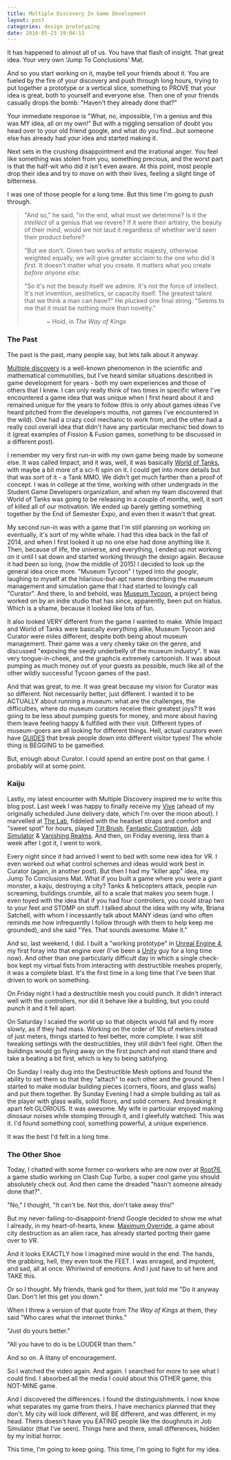 ```yaml
---
title: Multiple Discovery In Game Development
layout: post
categories: design prototyping
date: 2016-05-23 19:04:13
---
```


It has happened to almost all of us.  You have that flash of insight.  That great idea.  Your very own 'Jump To Conclusions' Mat.  

And so you start working on it, maybe tell your friends about it.  You are fueled by the fire of your discovery and push through long hours, trying to put together a prototype or a vertical slice, something to PROVE that your idea is great, both to yourself and everyone else.  Then one of your friends casually drops the bomb: "Haven't they already done that?"

Your immediate response is "What, no, impossible, I'm a genius and this was MY idea, all on my own!"  But with a niggling sensation of doubt you head over to your old friend google, and what do you find...but someone else has already had your idea and started making it.  

Next sets in the crushing disappointment and the irrational anger.  You feel like something was stolen from you, something precious, and the worst part is that the half-wit who did it isn't even aware.  At this point, most people drop their idea and try to move on with their lives, feeling a slight tinge of bitterness.

I was one of those people for a long time.  But this time I'm going to push through.


> "And so," he said, "in the end, what must we determine?  Is it the *intellect* of a genius that we revere?  If it were their artistry, the beauty of their mind, would we not laud it regardless of whether we'd seen their product before?
>
> "But we don't.  Given two works of artistic majesty, otherwise weighted equally, we will give greater acclaim to the one who did it *first*.  It doesn't matter what you create.  It matters what you create *before anyone else*.
>
> "So it's not the beauty itself we admire.  It's not the force of intellect.  It's not invention, aesthetics, or capacity itself.  The greatest talent that we think a man can have?"  He plucked one final string.  "Seems to me that it must be nothing more than novelty."
>
> &nbsp;&nbsp;&nbsp;&nbsp;&nbsp;&nbsp;&nbsp;&nbsp;&nbsp;&nbsp;&nbsp;&nbsp; ~ Hoid, in *The Way of Kings*


### The Past

The past is the past, many people say, but lets talk about it anyway.

[Multiple discovery][1] is a well-known phenomenon in the scientific and mathematical communities, but I've heard similar situations described in game development for years - both my own experiences and those of others that I knew.  I can only really think of two times in specific where I've encountered a game idea that was unique when I first heard about it and remained unique for the years to follow (this is only about games ideas I've heard pitched from the developers mouths, not games I've encountered in the wild).  One had a crazy cool mechanic to work from, and the other had a really cool overall idea that didn't have any particular mechanic tied down to it (great examples of Fission & Fusion games, something to be discussed in a different post).

I remember my very first run-in with my own game being made by someone else.  It was called Impact, and it was, well, it was basically [World of Tanks][2], with maybe a bit more of a sci-fi spin on it.  I could get into more details but that was sort of it - a Tank MMO.  We didn't get much farther than a proof of concept.  I was in college at the time, working with other undergrads in the Student Game Developers organization, and when my team discovered that World of Tanks was going to be releasing in a couple of months, well, it sort of killed all of our motivation.  We ended up barely getting something together by the End of Semester Expo, and even then it wasn't that great.

My second run-in was with a game that I'm still planning on working on eventually, it's sort of my white whale.  I had this idea back in the fall of 2014, and when I first looked it up no one else had done anything like it.  Then, because of life, the universe, and everything, I ended up not working on it until I sat down and started working through the design again.  Because it had been so long, (now the middle of 2015) I decided to look up the general idea once more.  "Museum Tycoon" I typed into *the google*, laughing to myself at the hilarious-but-apt name describing the museum management and simulation game that I had started to lovingly call "Curator".  And there, lo and behold, was [Museum Tycoon][3], a project being worked on by an indie studio that has since, apparently, been put on hiatus.  Which is a shame, because it looked like lots of fun.  

It also looked VERY different from the game I wanted to make.  While Impact and World of Tanks were basically everything alike, Museum Tycoon and Curator were miles different, despite both being about museum management.  Their game was a very cheeky take on the genre, and discussed "exposing the seedy underbelly of the museum industry".  It was very tongue-in-cheek, and the graphcis extremely cartoonish.  It was about pumping as much money out of your guests as possible, much like all of the other wildly successful Tycoon games of the past.

And that was great, to me.  It was great because my vision for Curator was so different.  Not necessarily better, just different.  I wanted it to be ACTUALLY about running a museum: what are the challenges, the difficulties, where do museum curators receive their greatest joys?  It was going to be less about pumping guests for money, and more about having them leave feeling happy & fulfilled with their visit.  Different types of museum-goers are all looking for different things.  Hell, actual curators even have [GUIDES][4] that break people down into different visitor types!  The whole thing is BEGGING to be gameified.

But, enough about Curator.  I could spend an entire post on that game.  I probably will at some point.

### Kaiju

Lastly, my latest encounter with Multiple Discovery inspired me to write this blog post.  Last week I was happy to finally receive my [Vive][5] (ahead of my originally scheduled June delivery date, which I'm over the moon about).  I marvelled at [The Lab][15], fiddeled with the headset straps and comfort and "sweet spot" for hours, played [Tilt Brush][6], [Fantastic Contraption][7], [Job Simulator][8] & [Vanishing Realms][9].  And then, on Friday evening, less than a week after I got it, I went to work.  

Every night since it had arrived I went to bed with some new idea for VR.  I even worked out what control schemes and ideas would work best in Curator (again, in another post).  But then I had my "killer app" idea, my Jump To Conclusions Mat.  What if you built a game where you were a giant monster, a kaiju, destroying a city?  Tanks & helicopters attack, people run screaming, buildings crumble, all to a scale that makes you seem huge.  I even toyed with the idea that if you had four controllers, you could strap two to your feet and STOMP on stuff.  I talked about the idea with my wife, Briana Satchell, with whom I incessantly talk about MANY ideas (and who often reminds me how infrequently I follow through with them to help keep me grounded), and she said "Yes.  That sounds awesome.  Make it."

And so, last weekend, I did.  I built a "working prototype" in [Unreal Engine 4][11], my first foray into that engine ever (I've been a [Unity][12] guy for a long time now).  And other than one particularly difficult day in which a single check-box kept my virtual fists from interacting with destructible meshes properly, it was a complete blast.  It's the first time in a long time that I've been that driven to work on something.

On Friday night I had a destructible mesh you could punch.  It didn't interact well with the controllers, nor did it behave like a building, but you could punch it and it fell apart.

On Saturday I scaled the world up so that objects would fall and fly more slowly, as if they had mass.  Working on the order of 10s of meters instead of just meters, things started to feel better, more complete.  I was still tweaking settings with the destructibles, they still didn't feel right.  Often the buildings would go flying away on the first punch and not stand there and take a beating a bit first, which is key to being satisfying.

On Sunday I really dug into the Destructible Mesh options and found the ability to set them so that they "attach" to each other and the ground.  Then I started to make modular building pieces (corners, floors, and glass walls) and put them together.  By Sunday Evening I had a simple building as tall as the player with glass walls, solid floors, and solid corners.  And breaking it apart felt GLORIOUS.  It was awesome.  My wife in particular enjoyed making dinosaur noises while stomping through it, and I gleefully watched.  This was it.  I'd found something cool, something powerful, a unique experience.

It was the best I'd felt in a long time.

### The Other Shoe

Today, I chatted with some former co-workers who are now over at [Root76][13], a game studio working on Clash Cup Turbo, a super cool game you should absolutely check out.  And then came the dreaded "hasn't someone already done that?".

"No," I thought, "It can't be.  Not this, don't take away this!"

But my never-failing-to-disappoint-friend Google decided to show me what I already, in my heart-of-hearts, knew.  [Maximum Override][14], a game about city destruction as an alien race, has already started porting their game over to VR.

And it looks EXACTLY how I imagined mine would in the end.  The hands, the grabbing, hell, they even took the FEET.  I was enraged, and impotent, and sad, all at once.  Whirlwind of emotions.  And I just have to sit here and TAKE this.

Or so I thought.  My friends, thank god for them, just told me "Do it anyway Dan.  Don't let this get you down."

When I threw a version of that quote from *The Way of Kings* at them, they said "Who cares what the internet thinks."

"Just do yours better."

"All you have to do is be LOUDER than them."

And so on.  A litany of encouragement.

So I watched the video again.  And again.  I searched for more to see what I could find.  I absorbed all the media I could about this OTHER game, this NOT-MINE game.

And I discovered the differences.  I found the distinguishments.  I now know what separates my game from theirs.  I have mechanics planned that they don't.  My city will look different, will BE different, and was different, in my head.  Theirs doesn't have you EATING people like the doughnuts in Job Simulator (that I've seen).  Things here and there, small differences, hidden by my initial horror.

This time, I'm going to keep going.  This time, I'm going to fight for my idea.

[1]: https://en.wikipedia.org/wiki/Multiple_discovery
[2]: http://worldoftanks.com/
[3]: https://www.youtube.com/watch?v=FGHC5g4znEg
[4]: https://jolifanta.wordpress.com/2009/09/19/5-types-of-user-experience-by-john-falk/
[5]: https://www.htcvive.com
[6]: http://www.tiltbrush.com/
[7]: http://fantasticcontraption.com/
[8]: http://jobsimulatorgame.com/
[9]: http://www.vanishingrealms.com/
[11]: https://www.unrealengine.com/
[12]: https://unity3d.com/
[13]: http://root76.io/
[14]: https://www.youtube.com/watch?v=ldQDa-IMo7I
[15]: http://store.steampowered.com/app/450390/